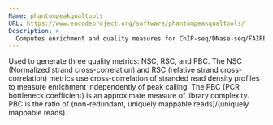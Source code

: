 ```yaml
---
Name: phantompeakqualtools
URL: https://www.encodeproject.org/software/phantompeakqualtools/
Description: >
  Computes enrichment and quality measures for ChIP-seq/DNase-seq/FAIRE-seq/MNase-seq data.
---
```


Used to generate three quality metrics: NSC, RSC, and PBC. The NSC (Normalized strand cross-correlation) and RSC (relative strand cross-correlation) metrics use cross-correlation of stranded read density profiles to measure enrichment independently of peak calling. The PBC (PCR bottleneck coefficient) is an approximate measure of library complexity. PBC is the ratio of (non-redundant, uniquely mappable reads)/(uniquely mappable reads).
